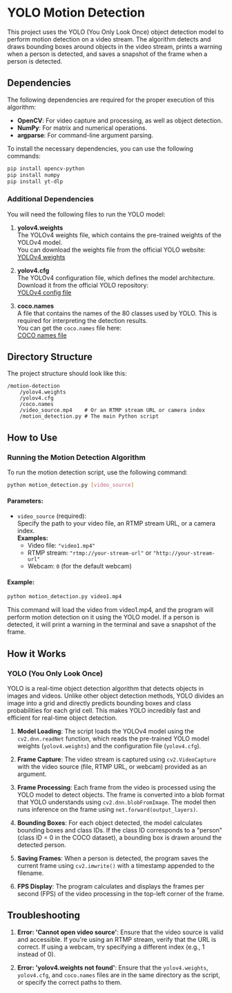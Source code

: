 # YOLO Motion Detection

This project uses the YOLO (You Only Look Once) object detection model to perform motion detection on a video stream. The algorithm detects and draws bounding boxes around objects in the video stream, prints a warning when a person is detected, and saves a snapshot of the frame when a person is detected. 

## Dependencies

The following dependencies are required for the proper execution of this algorithm:

- **OpenCV**: For video capture and processing, as well as object detection.
- **NumPy**: For matrix and numerical operations.
- **argparse**: For command-line argument parsing.

To install the necessary dependencies, you can use the following commands:

```bash
pip install opencv-python
pip install numpy
pip install yt-dlp
```

### Additional Dependencies

You will need the following files to run the YOLO model:

1. **yolov4.weights**  
   The YOLOv4 weights file, which contains the pre-trained weights of the YOLOv4 model.  
   You can download the weights file from the official YOLO website:  
   [YOLOv4 weights](https://github.com/AlexeyAB/darknet/releases/download/darknet_yolo_v3_optimal/yolov4.weights)

2. **yolov4.cfg**  
   The YOLOv4 configuration file, which defines the model architecture.  
   Download it from the official YOLO repository:  
   [YOLOv4 config file](https://github.com/AlexeyAB/darknet/blob/master/cfg/yolov4.cfg)

3. **coco.names**  
   A file that contains the names of the 80 classes used by YOLO. This is required for interpreting the detection results.  
   You can get the `coco.names` file here:  
   [COCO names file](https://github.com/pjreddie/darknet/blob/master/data/coco.names)


## Directory Structure

The project structure should look like this:
```
/motion-detection
    /yolov4.weights
    /yolov4.cfg
    /coco.names
    /video_source.mp4    # Or an RTMP stream URL or camera index
    /motion_detection.py # The main Python script
```

## How to Use

### Running the Motion Detection Algorithm

To run the motion detection script, use the following command:

```bash
python motion_detection.py [video_source]
```

#### Parameters:

- `video_source` (required):  
  Specify the path to your video file, an RTMP stream URL, or a camera index.  
  **Examples:**
  - Video file: `"video1.mp4"`
  - RTMP stream: `"rtmp://your-stream-url"` or `"http://your-stream-url"`
  - Webcam: `0` (for the default webcam)

#### Example:
```bash
python motion_detection.py video1.mp4
```

This command will load the video from video1.mp4, and the program will perform motion detection on it using the YOLO model. If a person is detected, it will print a warning in the terminal and save a snapshot of the frame.

## How it Works

### YOLO (You Only Look Once)
YOLO is a real-time object detection algorithm that detects objects in images and videos. Unlike other object detection methods, YOLO divides an image into a grid and directly predicts bounding boxes and class probabilities for each grid cell. This makes YOLO incredibly fast and efficient for real-time object detection.

1. **Model Loading**:
The script loads the YOLOv4 model using the `cv2.dnn.readNet` function, which reads the pre-trained YOLO model weights (`yolov4.weights`) and the configuration file (`yolov4.cfg`).

2. **Frame Capture**:
The video stream is captured using `cv2.VideoCapture` with the video source (file, RTMP URL, or webcam) provided as an argument.

3. **Frame Processing**:
Each frame from the video is processed using the YOLO model to detect objects. The frame is converted into a blob format that YOLO understands using `cv2.dnn.blobFromImage`. The model then runs inference on the frame using `net.forward(output_layers)`.

4. **Bounding Boxes**:
For each object detected, the model calculates bounding boxes and class IDs. If the class ID corresponds to a "person" (class ID = 0 in the COCO dataset), a bounding box is drawn around the detected person.

5. **Saving Frames**:
When a person is detected, the program saves the current frame using `cv2.imwrite()` with a timestamp appended to the filename.

6. **FPS Display**:
The program calculates and displays the frames per second (FPS) of the video processing in the top-left corner of the frame.

## Troubleshooting

1. **Error: 'Cannot open video source'**: 
Ensure that the video source is valid and accessible. If you're using an RTMP stream, verify that the URL is correct. If using a webcam, try specifying a different index (e.g., 1 instead of 0).

2. **Error: 'yolov4.weights not found'**: 
Ensure that the `yolov4.weights`, `yolov4.cfg`, and `coco.names` files are in the same directory as the script, or specify the correct paths to them.


